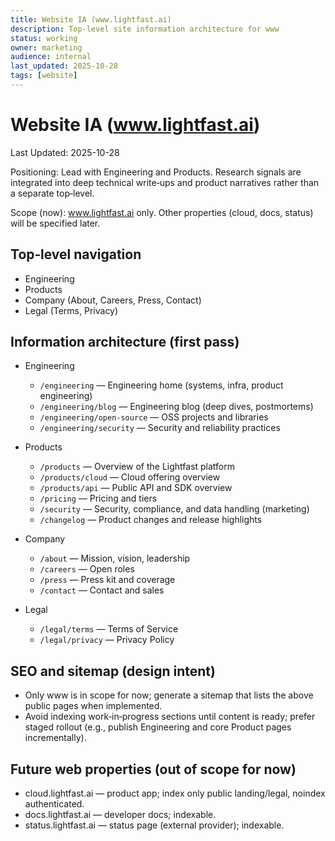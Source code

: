 ```yaml
---
title: Website IA (www.lightfast.ai)
description: Top-level site information architecture for www
status: working
owner: marketing
audience: internal
last_updated: 2025-10-28
tags: [website]
---
```


# Website IA (www.lightfast.ai)

Last Updated: 2025-10-28

Positioning: Lead with Engineering and Products. Research signals are integrated into deep technical write‑ups and product narratives rather than a separate top‑level.

Scope (now): www.lightfast.ai only. Other properties (cloud, docs, status) will be specified later.

## Top‑level navigation

- Engineering
- Products
- Company (About, Careers, Press, Contact)
- Legal (Terms, Privacy)

## Information architecture (first pass)

- Engineering
  - `/engineering` — Engineering home (systems, infra, product engineering)
  - `/engineering/blog` — Engineering blog (deep dives, postmortems)
  - `/engineering/open-source` — OSS projects and libraries
  - `/engineering/security` — Security and reliability practices

- Products
  - `/products` — Overview of the Lightfast platform
  - `/products/cloud` — Cloud offering overview
  - `/products/api` — Public API and SDK overview
  - `/pricing` — Pricing and tiers
  - `/security` — Security, compliance, and data handling (marketing)
  - `/changelog` — Product changes and release highlights

- Company
  - `/about` — Mission, vision, leadership
  - `/careers` — Open roles
  - `/press` — Press kit and coverage
  - `/contact` — Contact and sales

- Legal
  - `/legal/terms` — Terms of Service
  - `/legal/privacy` — Privacy Policy

## SEO and sitemap (design intent)

- Only www is in scope for now; generate a sitemap that lists the above public pages when implemented.
- Avoid indexing work‑in‑progress sections until content is ready; prefer staged rollout (e.g., publish Engineering and core Product pages incrementally).

## Future web properties (out of scope for now)

- cloud.lightfast.ai — product app; index only public landing/legal, noindex authenticated.
- docs.lightfast.ai — developer docs; indexable.
- status.lightfast.ai — status page (external provider); indexable.
